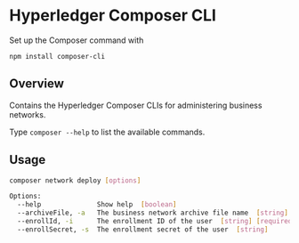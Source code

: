 # Hyperledger Composer CLI

Set up the Composer command with

```
npm install composer-cli
```

## Overview
Contains the Hyperledger Composer CLIs for administering business networks.

Type `composer --help` to list the available commands.

## Usage

```bash  
composer network deploy [options]

Options:
  --help              Show help  [boolean]
  --archiveFile, -a   The business network archive file name  [string] [required]
  --enrollId, -i      The enrollment ID of the user  [string] [required]
  --enrollSecret, -s  The enrollment secret of the user  [string]
```
